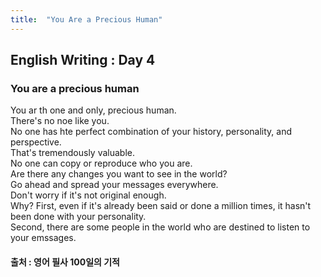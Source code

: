 ```yaml
---
title:  "You Are a Precious Human"
---
```


## English Writing : Day 4

### You are a precious human

You ar th one and only, precious human.\
There's no noe like you.\
No one has hte perfect combination of your history, personality, and perspective.\
That's tremendously valuable.\
No one can copy or reproduce who you are.\
Are there any changes you want to see in the world?\
Go ahead and spread your messages everywhere.\
Don't worry if it's not original enough.\
Why? First, even if it's already been said or done a million times, it hasn't been done with your personality.\
Second, there are some people in the world who are destined to listen to your emssages.

#### 출처 : 영어 필사 100일의 기적

